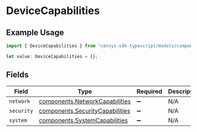 # DeviceCapabilities

## Example Usage

```typescript
import { DeviceCapabilities } from "censys-sdk-typescript/models/components";

let value: DeviceCapabilities = {};
```

## Fields

| Field                                                                              | Type                                                                               | Required                                                                           | Description                                                                        |
| ---------------------------------------------------------------------------------- | ---------------------------------------------------------------------------------- | ---------------------------------------------------------------------------------- | ---------------------------------------------------------------------------------- |
| `network`                                                                          | [components.NetworkCapabilities](../../models/components/networkcapabilities.md)   | :heavy_minus_sign:                                                                 | N/A                                                                                |
| `security`                                                                         | [components.SecurityCapabilities](../../models/components/securitycapabilities.md) | :heavy_minus_sign:                                                                 | N/A                                                                                |
| `system`                                                                           | [components.SystemCapabilities](../../models/components/systemcapabilities.md)     | :heavy_minus_sign:                                                                 | N/A                                                                                |
